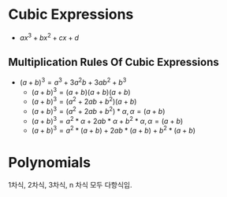 # Cubic Expressions

- $ax^3 + bx^2 + cx + d$

## Multiplication Rules Of Cubic Expressions

- $(a+b)^3 = a^3 + 3a^2b + 3ab^2 + b^3$
    - $(a+b)^3 = (a+b)(a+b)(a+b)$
    - $(a+b)^3 = (a^2+ 2ab + b^2)(a+b)$
    - $(a+b)^3 = (a^2+ 2ab + b^2)*\alpha, \alpha = (a+b)$
    - $(a+b)^3 = a^2 * \alpha + 2ab * \alpha + b^2 *\alpha, \alpha = (a+b)$
    - $(a+b)^3 = a^2 * (a+b) + 2ab * (a+b) + b^2 * (a+b)$

# Polynomials

1차식, 2차식, 3차식, n 차식 모두 다항식임.